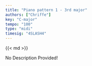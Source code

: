 ```yaml
---
title: "Piano pattern 1 - 3rd major"
authors: ["Chriffe"]
key: "C-major"
tempo: "100"
type: "midi"
timesig: "4SLASH4"
---
```

{{< md >}}

<!-- TODO: Add a description here -->
No Description Provided!

